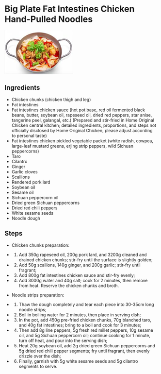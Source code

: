 # Big Plate Fat Intestines Chicken Hand-Pulled Noodles

![Big Plate Fat Intestines Chicken Hand-Pulled Noodles](../../images/%E5%A4%A7%E7%9B%98%E8%82%A5%E8%82%A0%E9%B8%A1%E6%89%8B%E5%B7%A5%E9%9D%A2.png)


## Ingredients

- Chicken chunks (chicken thigh and leg)
- Fat intestines
- Fat intestines chicken sauce (hot pot base, red oil fermented black beans, butter, soybean oil, rapeseed oil, dried red peppers, star anise, tangerine peel, galangal, etc.) (Prepared and stir-fried in Home Original Chicken central kitchen; detailed ingredients, proportions, and steps not officially disclosed by Home Original Chicken, please adjust according to personal taste)
- Fat intestines chicken pickled vegetable packet (white radish, cowpea, large-leaf mustard greens, erjing strip peppers, wild Sichuan peppercorns)
- Taro
- Cilantro
- Ginger
- Garlic cloves
- Scallions
- Rendered pork lard
- Soybean oil
- Sesame oil
- Sichuan peppercorn oil
- Dried green Sichuan peppercorns
- Dried red chili peppers
- White sesame seeds
- Noodle dough

## Steps

- Chicken chunks preparation:
- 1. Add 350g rapeseed oil, 200g pork lard, and 3200g cleaned and drained chicken chunks; stir-fry until the surface is slightly golden;
- 2. Add 50g scallions, 140g ginger, and 200g garlic; stir-fry until fragrant;
- 3. Add 800g fat intestines chicken sauce and stir-fry evenly;
- 4. Add 3000g water and 40g salt; cook for 2 minutes, then remove from heat. Reserve the chicken chunks and broth.

- Noodle strips preparation:
- 1. Thaw the dough completely and tear each piece into 30-35cm long noodle strips;
- 2. Boil in boiling water for 2 minutes, then place in serving dish;
- 3. In the pot, add 450g pre-fried chicken chunks, 70g blanched taro, and 40g fat intestines; bring to a boil and cook for 3 minutes;
- 4. Then add 8g line peppers, 5g fresh red millet peppers, 10g sesame oil, and 5g Sichuan peppercorn oil; continue cooking for 1 minute, turn off heat, and pour into the serving dish;
- 5. Heat 20g soybean oil, add 2g dried green Sichuan peppercorns and 5g dried red chili pepper segments; fry until fragrant, then evenly drizzle over the dish;
- 6. Finally, garnish with 5g white sesame seeds and 5g cilantro segments to serve.